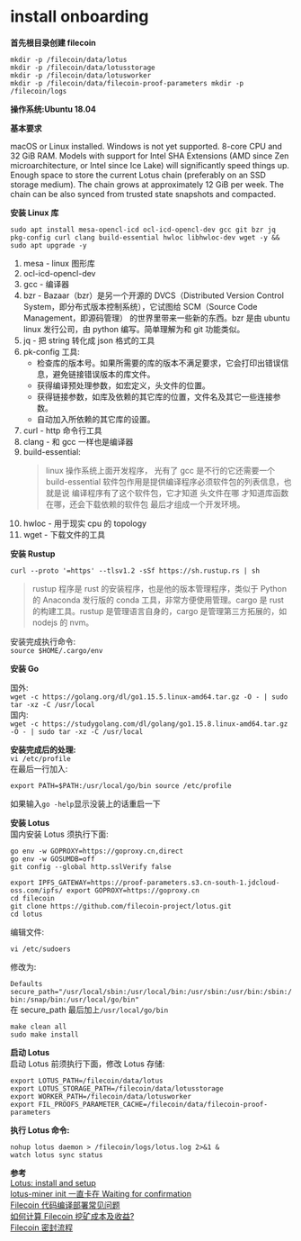# install onboarding

**首先根目录创建 filecoin**

```mkdir filecoin
mkdir -p /filecoin/data/lotus
mkdir -p /filecoin/data/lotusstorage
mkdir -p /filecoin/data/lotusworker
mkdir -p /filecoin/data/filecoin-proof-parameters mkdir -p /filecoin/logs
```

**操作系统:Ubuntu 18.04**

**基本要求**

macOS or Linux installed. Windows is not yet supported.
8-core CPU and 32 GiB RAM. Models with support for Intel SHA Extensions (AMD since Zen microarchitecture, or Intel since Ice Lake) will significantly speed things up.
Enough space to store the current Lotus chain (preferably on an SSD storage medium). The chain grows at approximately 12 GiB per week. The chain can be also synced from trusted state snapshots and compacted.

**安装 Linux 库**

`sudo apt install mesa-opencl-icd ocl-icd-opencl-dev gcc git bzr jq pkg-config curl clang build-essential hwloc libhwloc-dev wget -y && sudo apt upgrade -y`

1. mesa - linux 图形库
2. ocl-icd-opencl-dev
3. gcc - 编译器
4. bzr - Bazaar（bzr）是另一个开源的 DVCS（Distributed Version Control System，即分布式版本控制系统），它试图给 SCM（Source Code Management，即源码管理） 的世界里带来一些新的东西。bzr 是由 ubuntu linux 发行公司，由 python 编写。简单理解为和 git 功能类似。
5. jq - 把 string 转化成 json 格式的工具
6. pk-config 工具:
   - 检查库的版本号。如果所需要的库的版本不满足要求，它会打印出错误信息，避免链接错误版本的库文件。
   - 获得编译预处理参数，如宏定义，头文件的位置。
   - 获得链接参数，如库及依赖的其它库的位置，文件名及其它一些连接参数。
   - 自动加入所依赖的其它库的设置。
7. curl - http 命令行工具
8. clang - 和 gcc 一样也是编译器
9. build-essential:
   > linux 操作系统上面开发程序， 光有了 gcc 是不行的它还需要一个 build-essential 软件包作用是提供编译程序必须软件包的列表信息，也就是说 编译程序有了这个软件包，它才知道 头文件在哪 才知道库函数在哪，还会下载依赖的软件包 最后才组成一个开发环境。
10. hwloc - 用于现实 cpu 的 topology
11. wget - 下载文件的工具

**安装 Rustup**

`curl --proto '=https' --tlsv1.2 -sSf https://sh.rustup.rs | sh `

> rustup 程序是 rust 的安装程序，也是他的版本管理程序，类似于 Python 的 Anaconda 发行版的 conda 工具，非常方便使用管理。cargo 是 rust 的构建工具。rustup 是管理语言自身的，cargo 是管理第三方拓展的，如 nodejs 的 nvm。

安装完成执行命令:  
`source $HOME/.cargo/env`

**安装 Go**

国外:  
`wget -c https://golang.org/dl/go1.15.5.linux-amd64.tar.gz -O - | sudo tar -xz -C /usr/local`  
国内:  
`wget -c https://studygolang.com/dl/golang/go1.15.8.linux-amd64.tar.gz -O - | sudo tar -xz -C /usr/local`

**安装完成后的处理:**  
`vi /etc/profile`  
在最后一行加入:

`export PATH=$PATH:/usr/local/go/bin source /etc/profile`

如果输入`go -help`显示没装上的话重启一下

**安装 Lotus**  
国内安装 Lotus 须执行下面:

```
go env -w GOPROXY=https://goproxy.cn,direct
go env -w GOSUMDB=off
git config --global http.sslVerify false
```

```
export IPFS_GATEWAY=https://proof-parameters.s3.cn-south-1.jdcloud-oss.com/ipfs/ export GOPROXY=https://goproxy.cn
cd filecoin
git clone https://github.com/filecoin-project/lotus.git
cd lotus
```

编辑文件:

`vi /etc/sudoers`

修改为:

`Defaults secure_path="/usr/local/sbin:/usr/local/bin:/usr/sbin:/usr/bin:/sbin:/bin:/snap/bin:/usr/local/go/bin"`  
在 secure_path 最后加上`/usr/local/go/bin`

`make clean all`  
`sudo make install`

**启动 Lotus**  
启动 Lotus 前须执行下面，修改 Lotus 存储:

```
export LOTUS_PATH=/filecoin/data/lotus
export LOTUS_STORAGE_PATH=/filecoin/data/lotusstorage
export WORKER_PATH=/filecoin/data/lotusworker
export FIL_PROOFS_PARAMETER_CACHE=/filecoin/data/filecoin-proof-parameters
```

**执行 Lotus 命令:**

```
nohup lotus daemon > /filecoin/logs/lotus.log 2>&1 &
watch lotus sync status
```

**参考**  
[Lotus: install and setup](https://docs.filecoin.io/get-started/lotus/installation/)  
[lotus-miner init 一直卡在 Waiting for confirmation](https://github.com/shannon-6block/lotus-miner/issues/61)  
[Filecoin 代码编译部署常见问题 ](https://zhuanlan.zhihu.com/p/240840245)  
[如何计算 Filecoin 挖矿成本及收益?](https://news.huoxing24.com/20210106104441620102.html)  
[Filecoin 密封流程](https://www.jianshu.com/p/deb34def9ef9)
